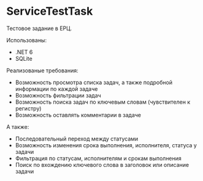 # ServiceTestTask
 Тестовое задание в ЕРЦ.

 Использованы:
 - .NET 6 
 - SQLite  

 Реализованые требования:
 - Возможность просмотра списка задач, а также подробной информации по каждой задаче
 - Возможность фильтрации задач
 - Возможность поиска задач по ключевым словам (чувствителен к регистру)
 - Возможность оставлять комментарии в задаче 

 А также:
 - Последовательный переход между статусами
 - Возможность изменения срока выполнения, исполнителя, статуса у задачи
 - Фильтрация по статусам, исполнителям и срокам выполнения
 - Поиск по вхождению ключевого слова в заголовок или описание задачи
